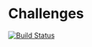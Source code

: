 # Challenges

[![Build Status](https://travis-ci.com/egenerat/challenges.svg?branch=master)](https://travis-ci.com/egenerat/challenges)